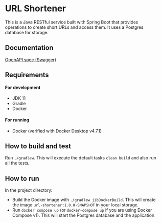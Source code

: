 # URL Shortener

This is a Java RESTful service built with Spring Boot that provides operations to create short URLs and access them.
It uses a Postgres database for storage.

## Documentation
[OpenAPI spec (Swagger)](swagger.yml)

## Requirements
#### For development
 - JDK 11
 - Gradle
 - Docker
#### For running
 - Docker (verified with Docker Desktop v4.7.1)

## How to build and test
Run `./gradlew`. This will execute the default tasks `clean build` and also run all the tests.

## How to run
In the project directory:
 - Build the Docker image with `./gradlew jibDockerBuild`. This will create the image `url-shortener:1.0.0-SNAPSHOT` in your local storage.
 - Run `docker compose up` (or `docker-compose up` if you are using Docker Compose v1). This will start the Postgres database and the application.

